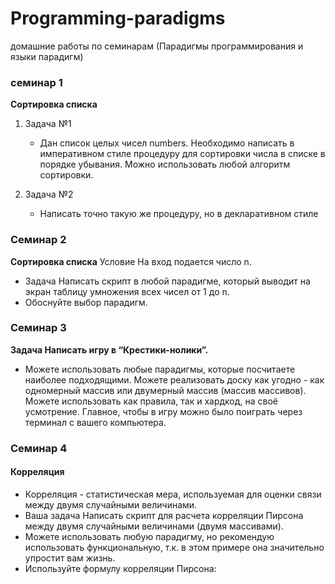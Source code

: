 # Programming-paradigms
домашние работы по семинарам (Парадигмы программирования и языки парадигм)

### семинар 1 
**Сортировка списка** 
1. Задача №1 
   - Дан список целых чисел numbers. Необходимо написать в императивном стиле процедуру для сортировки числа в списке в порядке убывания. 
   Можно использовать любой алгоритм сортировки.

2. Задача №2 
   - Написать точно такую же процедуру, но в декларативном стиле

### Cеминар 2
**Сортировка списка**
Условие 
На вход подается число n. 
- Задача Написать скрипт в любой парадигме, который выводит на экран таблицу умножения всех чисел от 1 до n. 
- Обоснуйте выбор парадигм.

### Семинар 3
**Задача Написать игру в “Крестики-нолики”.**
- Можете использовать любые парадигмы, которые посчитаете наиболее подходящими. 
Можете реализовать доску как угодно - как одномерный массив или двумерный массив (массив массивов). 
Можете использовать как правила, так и хардкод, на своё усмотрение. 
Главное, чтобы в игру можно было поиграть через терминал с вашего компьютера.

### Семинар 4
#### Корреляция
- Корреляция - статистическая мера, используемая для оценки связи между двумя случайными величинами.
- Ваша задача Написать скрипт для расчета корреляции Пирсона между двумя случайными величинами (двумя массивами). 
- Можете использовать любую парадигму, но рекомендую использовать функциональную, т.к. в этом примере она значительно упростит вам жизнь. 
- Используйте формулу корреляции Пирсона: